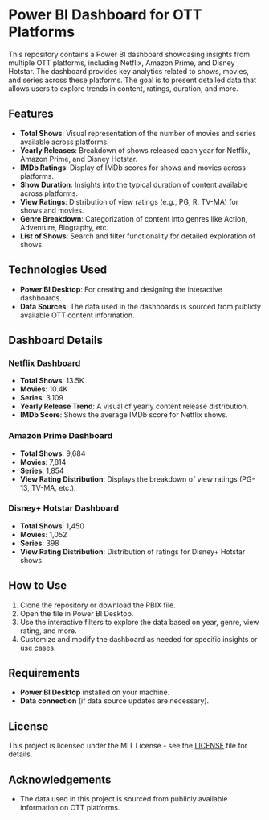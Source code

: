 # Power BI Dashboard for OTT Platforms

This repository contains a Power BI dashboard showcasing insights from multiple OTT platforms, including Netflix, Amazon Prime, and Disney Hotstar. The dashboard provides key analytics related to shows, movies, and series across these platforms. The goal is to present detailed data that allows users to explore trends in content, ratings, duration, and more.

## Features

- **Total Shows**: Visual representation of the number of movies and series available across platforms.
- **Yearly Releases**: Breakdown of shows released each year for Netflix, Amazon Prime, and Disney Hotstar.
- **IMDb Ratings**: Display of IMDb scores for shows and movies across platforms.
- **Show Duration**: Insights into the typical duration of content available across platforms.
- **View Ratings**: Distribution of view ratings (e.g., PG, R, TV-MA) for shows and movies.
- **Genre Breakdown**: Categorization of content into genres like Action, Adventure, Biography, etc.
- **List of Shows**: Search and filter functionality for detailed exploration of shows.

## Technologies Used

- **Power BI Desktop**: For creating and designing the interactive dashboards.
- **Data Sources**: The data used in the dashboards is sourced from publicly available OTT content information.

## Dashboard Details

### Netflix Dashboard
- **Total Shows**: 13.5K
- **Movies**: 10.4K
- **Series**: 3,109
- **Yearly Release Trend**: A visual of yearly content release distribution.
- **IMDb Score**: Shows the average IMDb score for Netflix shows.

### Amazon Prime Dashboard
- **Total Shows**: 9,684
- **Movies**: 7,814
- **Series**: 1,854
- **View Rating Distribution**: Displays the breakdown of view ratings (PG-13, TV-MA, etc.).

### Disney+ Hotstar Dashboard
- **Total Shows**: 1,450
- **Movies**: 1,052
- **Series**: 398
- **View Rating Distribution**: Distribution of ratings for Disney+ Hotstar shows.

## How to Use

1. Clone the repository or download the PBIX file.
2. Open the file in Power BI Desktop.
3. Use the interactive filters to explore the data based on year, genre, view rating, and more.
4. Customize and modify the dashboard as needed for specific insights or use cases.

## Requirements

- **Power BI Desktop** installed on your machine.
- **Data connection** (if data source updates are necessary).

## License

This project is licensed under the MIT License - see the [LICENSE](LICENSE) file for details.

## Acknowledgements

- The data used in this project is sourced from publicly available information on OTT platforms.
